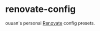 # renovate-config

ouuan's personal [Renovate](https://github.com/renovatebot/renovate) config presets.
